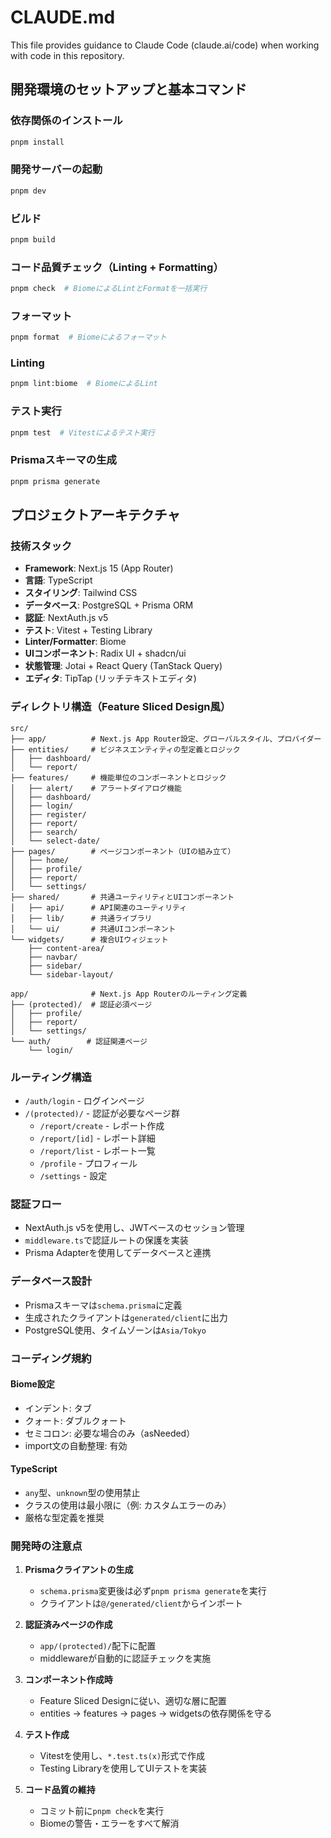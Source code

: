# CLAUDE.md

This file provides guidance to Claude Code (claude.ai/code) when working with code in this repository.

## 開発環境のセットアップと基本コマンド

### 依存関係のインストール
```bash
pnpm install
```

### 開発サーバーの起動
```bash
pnpm dev
```

### ビルド
```bash
pnpm build
```

### コード品質チェック（Linting + Formatting）
```bash
pnpm check  # BiomeによるLintとFormatを一括実行
```

### フォーマット
```bash
pnpm format  # Biomeによるフォーマット
```

### Linting
```bash
pnpm lint:biome  # BiomeによるLint
```

### テスト実行
```bash
pnpm test  # Vitestによるテスト実行
```

### Prismaスキーマの生成
```bash
pnpm prisma generate
```

## プロジェクトアーキテクチャ

### 技術スタック
- **Framework**: Next.js 15 (App Router)
- **言語**: TypeScript
- **スタイリング**: Tailwind CSS
- **データベース**: PostgreSQL + Prisma ORM
- **認証**: NextAuth.js v5
- **テスト**: Vitest + Testing Library
- **Linter/Formatter**: Biome
- **UIコンポーネント**: Radix UI + shadcn/ui
- **状態管理**: Jotai + React Query (TanStack Query)
- **エディタ**: TipTap (リッチテキストエディタ)

### ディレクトリ構造（Feature Sliced Design風）

```
src/
├── app/          # Next.js App Router設定、グローバルスタイル、プロバイダー
├── entities/     # ビジネスエンティティの型定義とロジック
│   ├── dashboard/
│   └── report/
├── features/     # 機能単位のコンポーネントとロジック
│   ├── alert/    # アラートダイアログ機能
│   ├── dashboard/
│   ├── login/
│   ├── register/
│   ├── report/
│   ├── search/
│   └── select-date/
├── pages/        # ページコンポーネント（UIの組み立て）
│   ├── home/
│   ├── profile/
│   ├── report/
│   └── settings/
├── shared/       # 共通ユーティリティとUIコンポーネント
│   ├── api/      # API関連のユーティリティ
│   ├── lib/      # 共通ライブラリ
│   └── ui/       # 共通UIコンポーネント
└── widgets/      # 複合UIウィジェット
    ├── content-area/
    ├── navbar/
    ├── sidebar/
    └── sidebar-layout/

app/              # Next.js App Routerのルーティング定義
├── (protected)/  # 認証必須ページ
│   ├── profile/
│   ├── report/
│   └── settings/
└── auth/        # 認証関連ページ
    └── login/
```

### ルーティング構造
- `/auth/login` - ログインページ
- `/(protected)/` - 認証が必要なページ群
  - `/report/create` - レポート作成
  - `/report/[id]` - レポート詳細
  - `/report/list` - レポート一覧
  - `/profile` - プロフィール
  - `/settings` - 設定

### 認証フロー
- NextAuth.js v5を使用し、JWTベースのセッション管理
- `middleware.ts`で認証ルートの保護を実装
- Prisma Adapterを使用してデータベースと連携

### データベース設計
- Prismaスキーマは`schema.prisma`に定義
- 生成されたクライアントは`generated/client`に出力
- PostgreSQL使用、タイムゾーンは`Asia/Tokyo`

### コーディング規約

#### Biome設定
- インデント: タブ
- クォート: ダブルクォート
- セミコロン: 必要な場合のみ（asNeeded）
- import文の自動整理: 有効

#### TypeScript
- `any`型、`unknown`型の使用禁止
- クラスの使用は最小限に（例: カスタムエラーのみ）
- 厳格な型定義を推奨

### 開発時の注意点

1. **Prismaクライアントの生成**
   - `schema.prisma`変更後は必ず`pnpm prisma generate`を実行
   - クライアントは`@/generated/client`からインポート

2. **認証済みページの作成**
   - `app/(protected)/`配下に配置
   - middlewareが自動的に認証チェックを実施

3. **コンポーネント作成時**
   - Feature Sliced Designに従い、適切な層に配置
   - entities → features → pages → widgetsの依存関係を守る

4. **テスト作成**
   - Vitestを使用し、`*.test.ts(x)`形式で作成
   - Testing Libraryを使用してUIテストを実装

5. **コード品質の維持**
   - コミット前に`pnpm check`を実行
   - Biomeの警告・エラーをすべて解消